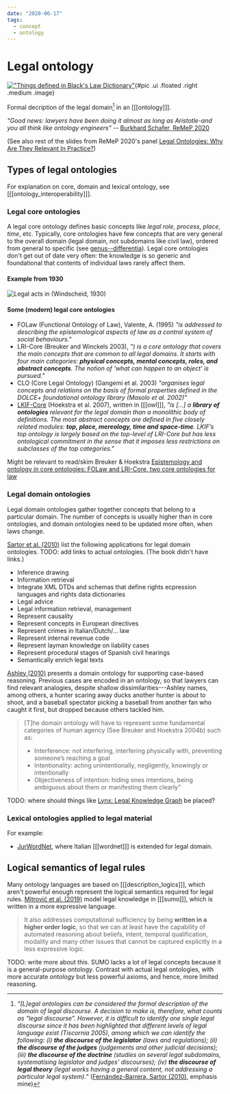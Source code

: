 ```yaml
---
date: "2020-06-17"
tags:
  - concept
  - ontology
---
```


# Legal ontology

[!["Things defined in Black's Law Dictionary"](https://raw.githubusercontent.com/inariksit/cclaw-zettelkasten/master/things.png "Things are the subjects of dominion or property, as distinguished from person. They are distributed into three kinds: (1) Things real or immovable, comprehending lands, tenements, and hereditable: (2) things personal or movable, comprehending goods and chattels: and (3) things mixed. partaking of the characteristics of the trio former")](https://en.wikisource.org/wiki/Page:Black%27s_Law_Dictionary_(Second_Edition).djvu/1161){#pic .ui .floated .right .medium .image}

Formal decription of the legal domain[^1] in an [[[ontology]]].

_"Good news: lawyers have been doing it almost as long as Aristotle-and you all think like ontology engineers"_ -- [Burkhard Schafer, ReMeP 2020](https://www.remep.net/wp-content/uploads/2020/06/Burkhart-Schafer_Legal-Ontologies-a-very-short-introduction_ReMeP2020.pptx.pdf)

(See also rest of the slides from ReMeP 2020's panel [Legal Ontologies: Why Are They Relevant In Practice?](https://www.remep.net/materials-2020/))

## Types of legal ontologies
For explanation on core, domain and lexical ontology, see [[[ontology_interoperability]]].

### Legal core ontologies

A legal core ontology defines basic concepts like _legal role_, _process_, _place_, _time_, etc. Typically, core ontologies have few concepts that are very general to the overall domain (legal domain, not subdomains like civil law), ordered from general to specific (see [genus--differentia](https://en.wikipedia.org/wiki/Genus%E2%80%93differentia_definition)). Legal core ontologies don't get out of date very often: the knowledge is so generic and foundational that contents of individual laws rarely affect them.

#### Example from 1930

![Legal acts in (Windscheid, 1930)](https://raw.githubusercontent.com/inariksit/cclaw-zettelkasten/master/legal_acts.png)


<!-- (https://raw.githubusercontent.com/inariksit/cclaw-zettelkasten/master/legal_acts.png) -->


<!-- [Biasiotti and Tiscornia (2010)](https://link.springer.com/chapter/10.1007/978-94-007-0120-5_9) describe legal core ontologies: -->

<!-- > Core ontologies are normally built on the knowledge elicited from legal experts and -->
<!-- > include the formalisation of basic concepts with which legal theory commonly agrees. -->
<!-- > In their specialisations in domain ontologies, the choice about the levels of generalisation is -->
<!-- > left to the developers; it mainly depends on the kind of applications and the results one -->
<!-- > expects to achieve, as they are expected to support classification, reasoning and the -->
<!-- > decision making process. -->


#### Some (modern) legal core ontologies
* FOLaw (Functional Ontology of Law), Valente, A. (1995) _"is addressed to describing the
epistemological aspects of law as a control system of social behaviours."_
* LRI-Core (Breuker and Winckels 2003), _") is a core ontology that covers the main concepts that are common to all legal domains. It starts with four main categories: **physical concepts, mental concepts, roles, and abstract concepts**. The notion of ‘what can happen to an object’ is pursued."_
* CLO (Core Legal Ontology) (Gangemi et al. 2003) _"organises legal concepts
and relations on the basis of formal properties defined in the DOLCE+ foundational
ontology library (Masolo et al. 2002)"_
* [LKIF-Core](https://github.com/RinkeHoekstra/lkif-core#readme) (Hoekstra et al. 2007), written in [[[owl]]], _"is […] a **library of ontologies** relevant for the legal domain than a monolithic body of definitions. The most abstract concepts are defined in five closely related modules: **top, place, mereology, time and space-time**. LKIF’s top ontology is largely based on the top-level of LRI-Core but has less ontological commitment in the sense that it imposes less restrictions on subclasses of the top categories."_
<!-- _"is a modular collection of basic legal concepts aimed at supporting the implementation of rule-based knowledge bases for regulatory decision support systems."_  -->

Might be relevant to read/skim Breuker & Hoekstra [Epistemology and ontology in core ontologies: FOLaw and LRI-Core, two core ontologies for law](http://ceur-ws.org/Vol-118/paper2.pdf)


### Legal domain ontologies

Legal domain ontologies gather together concepts that belong to a particular domain. The number of concepts is usually higher than in core ontologies, and domain ontologies need to be updated more often, when laws change.

[Sartor et al. (2010)](https://link.springer.com/book/10.1007/978-94-007-0120-5) list the following applications for legal domain ontologies. TODO: add links to actual ontologies. (The book didn't have links.)

* Inference drawing
* Information retrieval
* Integrate XML DTDs and schemas that define rights ecpression languages and rights data dictionaries
* Legal advice
* Legal information retrieval, management
* Represent causality
* Represent concepts in European directives
* Represent crimes in Italian/Dutch/… law
* Represent internal revenue code
* Represent layman knowledge on liability cases
* Represent procedural stages of Spanish civil hearings
* Semantically enrich legal texts
<!-- * Represent top-level concepts (e.g. ownership) -->


[Ashley (2010)]() presents a domain ontology for supporting case-based reasoning. Previous cases are encoded in an ontology, so that lawyers can find relevant analogies, despite shallow dissimilarities---Ashley names, among others, a hunter scaring away ducks another hunter is about to shoot, and a baseball spectator picking a baseball from another fan who caught it first, but dropped because others tackled him.

> [T]he domain ontology will have to represent some fundamental categories of human agency (See Breuker and Hoekstra 2004b) such as:
> * Interference: not interfering, interfering physically with, preventing someone’s reaching a goal
> * Intentionality: acting unintentionally, negligently, knowingly or intentionally
> * Objectiveness of intention: hiding ones intentions, being ambiguous about them or manifesting them clearly”


TODO: where should things like [Lynx: Legal Knowledge Graph](http://www.lynx-project.eu/) be placed?

<!-- > [L]aw explicitly constitutes only some of its concepts and only in part (relying for the rest in common-sense and the knowledge of legal experts). -->


### Lexical ontologies applied to legal material

For example:
* [JurWordNet](https://www.fi.muni.cz/gwc2004/proc/111.pdf), where Italian [[[wordnet]]] is extended for legal domain.


## Logical semantics of legal rules

Many ontology languages are based on [[[description_logics]]], which aren't powerful enough represent the logical semantics required for legal rules. [Mitrović et al. (2019)](https://www.researchgate.net/publication/338937692_Modeling_Legal_Terminology_in_SUMO) model legal knowledge in [[[sumo]]], which is written in a more expressive language.

> It also addresses computational sufficiency by being **written in a higher order logic**, so that we can at least have the capability of automated reasoning about beliefs, intent, temporal qualification, modality and many other issues that cannot be captured explicitly in a less expressive logic.

TODO: write more about this. SUMO lacks a lot of legal concepts because it is a general-purpose ontology. Contrast with actual legal ontologies, with more accurate _ontology_ but less powerful axioms, and hence, more limited reasoning.

<!-- that such work has typically employed logics that are incapa- ble of representing the full semantics of a domain that relies heavily on higher-order logical issues such as belief and intent. Such work typically just elucidates a taxon- omy, which then must be used informally, with most of the semantics in the intuition of the user, rather than expressed in a formal system and available for automated computation. -->







[^1]: _“[L]egal ontologies can be considered the formal description of the domain of legal discourse. A decision to make is, therefore, what counts as “legal discourse”. However, it is difficult to identify one single legal discourse since it has been highlighted that different levels of legal language exist (Tiscornia 2005), among which we can identify the following: (i) __the discourse of the legislator__ (laws and regulations); (ii) __the discourse of the judges__ (judgements and other judicial decisions); (iii) __the discourse of the doctrine__ (studies on several legal subdomains, systematising legislator and judges’ discourses); (iv) __the discourse of legal theory__ (legal works having a general content, not addressing a particular legal system).”_ ([Fernández-Barrera, Sartor (2010)](https://link.springer.com/chapter/10.1007/978-94-007-0120-5_2), emphasis mine)
